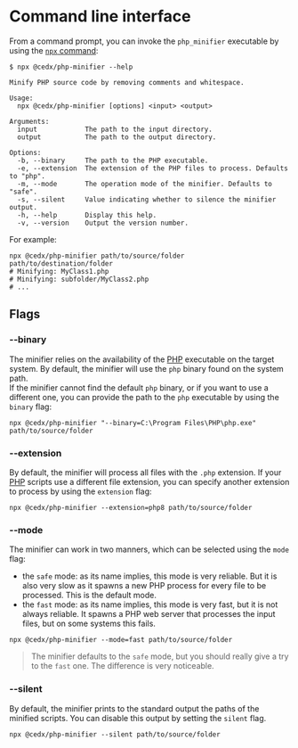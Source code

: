 # Command line interface
From a command prompt, you can invoke the `php_minifier` executable by using
the [`npx` command](https://docs.npmjs.com/cli/commands/npx):

```shell
$ npx @cedx/php-minifier --help

Minify PHP source code by removing comments and whitespace.

Usage:
  npx @cedx/php-minifier [options] <input> <output>

Arguments:
  input            The path to the input directory.
  output           The path to the output directory.

Options:
  -b, --binary     The path to the PHP executable.
  -e, --extension  The extension of the PHP files to process. Defaults to "php".
  -m, --mode       The operation mode of the minifier. Defaults to "safe".
  -s, --silent     Value indicating whether to silence the minifier output.
  -h, --help       Display this help.
  -v, --version    Output the version number.
```

For example:

```shell
npx @cedx/php-minifier path/to/source/folder path/to/destination/folder
# Minifying: MyClass1.php
# Minifying: subfolder/MyClass2.php
# ...
```

## Flags

### --binary
The minifier relies on the availability of the [PHP](https://www.php.net) executable on the target system. By default, the minifier will use the `php` binary found on the system path.  
If the minifier cannot find the default `php` binary, or if you want to use a different one, you can provide the path to the `php` executable by using the `binary` flag:

```shell
npx @cedx/php-minifier "--binary=C:\Program Files\PHP\php.exe" path/to/source/folder
```

### --extension
By default, the minifier will process all files with the `.php` extension. If your [PHP](https://www.php.net) scripts use a different file extension, you can specify another extension to process by using the `extension` flag:

```shell
npx @cedx/php-minifier --extension=php8 path/to/source/folder
```

### --mode
The minifier can work in two manners, which can be selected using the `mode` flag:

- the `safe` mode: as its name implies, this mode is very reliable. But it is also very slow as it spawns a new PHP process for every file to be processed. This is the default mode.
- the `fast` mode: as its name implies, this mode is very fast, but it is not always reliable. It spawns a PHP web server that processes the input files, but on some systems this fails.

```shell
npx @cedx/php-minifier --mode=fast path/to/source/folder
```

> The minifier defaults to the `safe` mode, but you should really give a try to the `fast` one. The difference is very noticeable.

### --silent
By default, the minifier prints to the standard output the paths of the minified scripts. You can disable this output by setting the `silent` flag.

```shell
npx @cedx/php-minifier --silent path/to/source/folder
```

